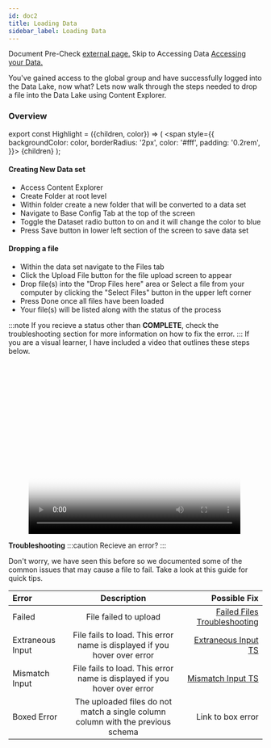 ```yaml
---
id: doc2
title: Loading Data
sidebar_label: Loading Data
---
```



Document Pre-Check [external page.](../static/img/TroubleshootingFailedFileUploads.pdf)
Skip to Accessing Data [Accessing your Data.](doc3.md)  


You've gained access to the global group and have successfully logged into the Data Lake, now what? 
Lets now walk through the steps needed to drop a file into the Data Lake using Content Explorer. 

<h3>Overview</h3>

export const Highlight = ({children, color}) => (
  <span
    style={{
      backgroundColor: color,
      borderRadius: '2px',
      color: '#fff',
      padding: '0.2rem',
    }}>
    {children}
  </span>
);

<h4>Creating New Data set</h4>

- Access Content Explorer 
- Create Folder at root level
- Within folder create a new folder that will be converted to a data set
- Navigate to Base Config Tab at the top of the screen
- Toggle the Dataset radio button to on and it will change the color to <Highlight color="#1877F2">blue</Highlight>
- Press Save button in lower left section of the screen to save data set

<h4>Dropping a file</h4>

 - Within the data set navigate to the Files tab
 - Click the Upload File button for the file upload screen to appear
 - Drop file(s) into the "Drop Files here" area or Select a file from your computer by clicking the "Select Files"
   button in the upper left corner 
 - Press Done once all files have been loaded
 - Your file(s) will be listed along with the status of the process 




:::note
If you recieve a status other than **COMPLETE**, check the troubleshooting section for more information on how to fix the error.
:::
If you are a visual learner, I have included a video that outlines these steps below. 

<figure class="video_container">
  <video width="420" height="340" controls="true" allowfullscreen="true" poster="/img/videoPlayPoster.png">
    <source src="/img/howTo.mp4" type="video/mp4"/>
  </video>
</figure>

<!-- this works
![Failed](../static/img/fail.png) -->



**Troubleshooting**
:::caution
Recieve an error?
:::

Don't worry, we have seen this before so we documented some of the common issues that may cause a file to fail. Take a look at this guide for quick tips. 

| Error                      |       Description                                | Possible Fix                 |
|:---                        |          :---:                                   |                        ---:  |
| Failed                     |       File failed to upload                      |  [Failed Files Troubleshooting](../static/img/TroubleshootingFailedFileUploads.pdf)             |
| Extraneous Input           | File fails to load. This error name is displayed if you hover over error           |  [Extraneous Input TS](../static/img/extraneousInputError.pdf)                             |
| Mismatch Input             | File fails to load. This error name is displayed if you hover over error |   [Mismatch Input TS](../static/img/mismatchError.pdf)                           |
| Boxed Error                |The uploaded files do not match a single column column with the previous schema   |  Link to box error           |
                               


